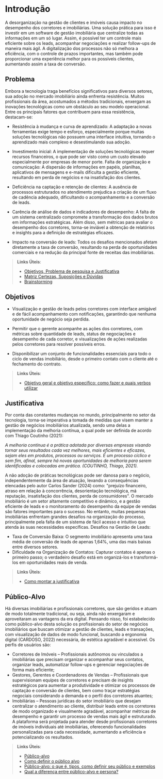 # Introdução

A desorganização na gestão de clientes e imóveis causa impacto no desempenho dos corretores e imobiliárias. Uma solução prática para isso é investir em um software de gestão imobiliária que centralize todas as informações em um só lugar. Assim, é possível ter um controle mais eficiente sobre os leads, acompanhar negociações e realizar follow-ups de maneira mais ágil. A digitalização dos processos não só melhora a eficiência, com o controle de prazos importantes, mas também pode proporcionar uma experiência melhor para os possíveis clientes, aumentando assim a taxa de conversão.

## Problema
Embora a tecnologia traga benefícios significativos para diversos setores, sua adoção no mercado imobiliário ainda enfrenta resistência. Muitos profissionais da área, acostumados a métodos tradicionais, enxergam as inovações tecnológicas como um obstáculo ao seu modelo operacional. Entre os principais fatores que contribuem para essa resistência, destacam-se:

* Resistência à mudança e curva de aprendizado: A adaptação a novas ferramentas exige tempo e esforço, especialmente porque muitas soluções tecnológicas não possuem uma interface intuitiva, tornando o aprendizado mais complexo e desestimulando sua adoção.

* Investimento inicial: A implementação de soluções tecnológicas requer recursos financeiros, o que pode ser visto como um custo elevado especialmente por empresas de menor porte.
Falta de organização e comunicação: A dispersão de informações em papéis, planilhas, aplicativos de mensagens e e-mails dificulta a gestão eficiente, resultando em perda de negócios e na insatisfação dos clientes.

* Deficiência na captação e retenção de clientes: A ausência de processos estruturados no atendimento prejudica a criação de um fluxo de cadência adequado, dificultando o acompanhamento e a conversão de leads.

* Carência de análise de dados e indicadores de desempenho: A falta de um sistema centralizado compromete a transformação dos dados brutos em informações estratégicas. Além disso, sem métricas para avaliar o desempenho dos corretores, torna-se inviável a obtenção de relatórios e insights para a definição de estratégias eficazes.

* Impacto na conversão de leads: Todos os desafios mencionados afetam diretamente a taxa de conversão, resultando na perda de oportunidades comerciais e na redução da principal fonte de receitas das imobiliárias.


> **Links Úteis**:
> - [Objetivos, Problema de pesquisa e Justificativa](https://medium.com/@versioparole/objetivos-problema-de-pesquisa-e-justificativa-c98c8233b9c3)
> - [Matriz Certezas, Suposições e Dúvidas](https://medium.com/educa%C3%A7%C3%A3o-fora-da-caixa/matriz-certezas-suposi%C3%A7%C3%B5es-e-d%C3%BAvidas-fa2263633655)
> - [Brainstorming](https://www.euax.com.br/2018/09/brainstorming/)

## Objetivos

* Visualização e gestão de leads pelos corretores com interface amigável e de fácil acompanhamento com notificações, garantindo que nenhuma oportunidade de negócio seja perdida.

* Permitir que o gerente acompanhe as ações dos corretores, com métricas sobre quantidade de leads, status de negociações e desempenho de cada corretor, e visualizações de ações realizadas pelos corretores para resolver possíveis erros.

* Disponibilizar um conjunto de funcionalidades essenciais para todo o ciclo de vendas imobiliário, desde o primeiro contato com o cliente até o fechamento do contrato.

 
> **Links Úteis**:
> - [Objetivo geral e objetivo específico: como fazer e quais verbos utilizar](https://blog.mettzer.com/diferenca-entre-objetivo-geral-e-objetivo-especifico/)

## Justificativa

Por conta das constantes mudanças no mundo, principalmente no setor da tecnologia, torna-se imperativa a tomada de medidas que visem manter a gestão de negócios imobiliários atualizada, sendo uma delas a implementação da melhoria contínua, a qual pode ser definida de acordo com Thiago Coutinho (2021):

*A melhoria contínua é a prática adotada por diversas empresas visando tornar seus resultados cada vez melhores, mais eficientes e eficazes, sejam eles em produtos, processos ou serviços. É um processo cíclico e sem fim, afinal, sempre há novas oportunidades de melhoria para serem identificadas e colocadas em prática. (COUTINHO, Thiago, 2021).*

A não adoção de práticas tecnológicas pode ser danosa para o negócio, independentemente da área de atuação, levando a consequências elencadas pelo autor Carlos Sander (2024) como: "prejuízo financeiro, atraso em relação à concorrência, desorientação tecnológica, má reputação, insatisfação dos clientes, perda de consumidores".
O mercado imobiliário é um setor altamente competitivo e dinâmico, e a gestão eficiente de leads e o monitoramento do desempenho da equipe de vendas são fatores importantes para o sucesso. No entanto, muitas pequenas imobiliárias enfrentam grandes desafios na organização do processo, principalmente pela falta de um sistema de fácil acesso e intuitivo que atenda às suas necessidades específicas.
Desafios na Gestão de Leads:
* Taxa de Conversão Baixa: O segmento imobiliário apresenta uma taxa média de conversão de leads de apenas 1,64%, uma das mais baixas entre diversos setores.
* Dificuldade na Organização de Contatos: Capturar contatos é apenas o primeiro passo; o verdadeiro desafio está em organizá-los e transformá-los em oportunidades reais de venda. 


> **Links Úteis**:
> - [Como montar a justificativa](https://guiadamonografia.com.br/como-montar-justificativa-do-tcc/)

## Público-Alvo

Há diversas imobiliárias e profissionais corretores, que são geridos e atuam de modo totalmente tradicional, ou seja, ainda não enxergaram e aproveitaram as vantagens da era digital. 
Pensando nisso, foi estabelecido como público-alvo desta solução os profissionais do setor de negócios imobiliários que buscam otimizar a gestão de clientes, leads e transações, com visualização de dados de modo funcional, buscando a ergonomia digital (CARDOSO, 2022) necessária, de estética agradável e acessível.
Os perfis de usuários são:
* Corretores de Imóveis – Profissionais autônomos ou vinculados a imobiliárias que precisam organizar e acompanhar seus contatos, organizar leads, automatizar follow-ups e gerenciar negociações de forma mais eficiente;
* Gestores, Gerentes e Coordenadores de Vendas – Profissionais que supervisionam equipes de corretores e precisam de insights estratégicos para aumentar a produtividade e otimizar os processos de captação e conversão de clientes, bem como traçar estratégias negociais considerando a demanda e o perfil dos corretores atuantes;
* Imobiliárias – Pessoas jurídicas do setor imobiliário que desejam centralizar o atendimento ao cliente, distribuir leads entre os corretores de modo organizado e visualmente agradável, acompanhar métricas de desempenho e garantir um processo de vendas mais ágil e estruturado.
A plataforma será projetada para atender desde profissionais corretores de imóveis individuais até imobiliárias, oferecendo funcionalidades personalizadas para cada necessidade, aumentando a eficiência e potencializando os resultados.


> **Links Úteis**:
> - [Público-alvo](https://blog.hotmart.com/pt-br/publico-alvo/)
> - [Como definir o público alvo](https://exame.com/pme/5-dicas-essenciais-para-definir-o-publico-alvo-do-seu-negocio/)
> - [Público-alvo: o que é, tipos, como definir seu público e exemplos](https://klickpages.com.br/blog/publico-alvo-o-que-e/)
> - [Qual a diferença entre público-alvo e persona?](https://rockcontent.com/blog/diferenca-publico-alvo-e-persona/)
